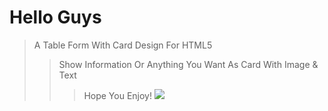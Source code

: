 # Hello Guys
> A Table Form With Card Design For HTML5
>> Show Information Or Anything You Want As Card With Image & Text
>>> Hope You Enjoy!
<img src="https://cdn.discordapp.com/attachments/657987829921611855/873523804914200606/unknown.png"></img>
